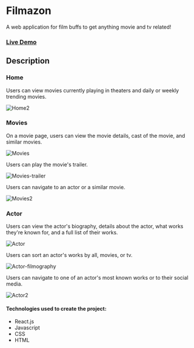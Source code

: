 # Filmazon
A web application for film buffs to get anything movie and tv related!

### [Live Demo](https://filmazon-tn.netlify.app/)

## Description

### Home
Users can view movies currently playing in theaters and daily or weekly trending movies.

![Home2](https://user-images.githubusercontent.com/42354863/193942420-4ab35757-f822-4150-9fdf-b930c0b00398.gif)

### Movies
On a movie page, users can view the movie details, cast of the movie, and similar movies.

![Movies](https://user-images.githubusercontent.com/42354863/193944109-f0186ca5-9e9c-4e95-9977-c34d924b154c.gif)

Users can play the movie's trailer.

![Movies-trailer](https://user-images.githubusercontent.com/42354863/193944542-a5d7b8d0-5c87-4ad1-a262-d58db090629c.gif)

Users can navigate to an actor or a similar movie.

![Movies2](https://user-images.githubusercontent.com/42354863/193944830-415dd4c8-2bbd-480d-8c1b-417c91e0f82a.gif)

### Actor
Users can view the actor's biography, details about the actor, what works they're known for, and a full list of their works.

![Actor](https://user-images.githubusercontent.com/42354863/193945873-f2eaad9e-8514-48ba-8ef8-614ed2162c23.gif)

Users can sort an actor's works by all, movies, or tv.

![Actor-filmography](https://user-images.githubusercontent.com/42354863/193946054-a6aa55e5-dd37-4422-bd8d-508c94fb6ed9.gif)

Users can navigate to one of an actor's most known works or to their social media.

![Actor2](https://user-images.githubusercontent.com/42354863/193947641-554a91d2-8513-470f-bb24-8763076a135d.gif)

#### Technologies used to create the project:
* React.js
* Javascript
* CSS
* HTML
